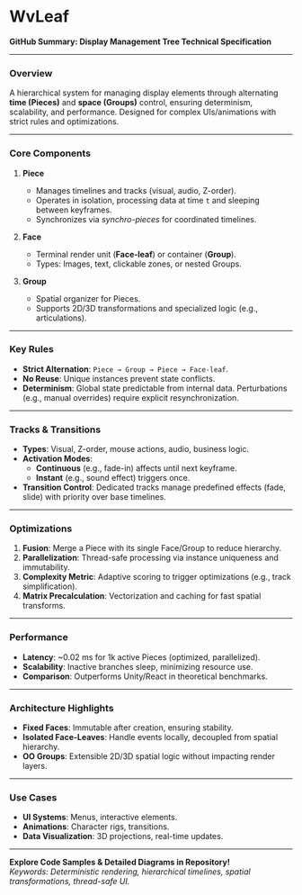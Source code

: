 # WvLeaf

**GitHub Summary: Display Management Tree Technical Specification**

---

### **Overview**  
A hierarchical system for managing display elements through alternating **time (Pieces)** and **space (Groups)** control, ensuring determinism, scalability, and performance. Designed for complex UIs/animations with strict rules and optimizations.

---

### **Core Components**  
1. **Piece**  
   - Manages timelines and tracks (visual, audio, Z-order).  
   - Operates in isolation, processing data at time `t` and sleeping between keyframes.  
   - Synchronizes via *synchro-pieces* for coordinated timelines.  

2. **Face**  
   - Terminal render unit (**Face-leaf**) or container (**Group**).  
   - Types: Images, text, clickable zones, or nested Groups.  

3. **Group**  
   - Spatial organizer for Pieces.  
   - Supports 2D/3D transformations and specialized logic (e.g., articulations).  

---

### **Key Rules**  
- **Strict Alternation**: `Piece → Group → Piece → Face-leaf`.  
- **No Reuse**: Unique instances prevent state conflicts.  
- **Determinism**: Global state predictable from internal data. Perturbations (e.g., manual overrides) require explicit resynchronization.  

---

### **Tracks & Transitions**  
- **Types**: Visual, Z-order, mouse actions, audio, business logic.  
- **Activation Modes**:  
  - **Continuous** (e.g., fade-in) affects until next keyframe.  
  - **Instant** (e.g., sound effect) triggers once.  
- **Transition Control**: Dedicated tracks manage predefined effects (fade, slide) with priority over base timelines.  

---

### **Optimizations**  
1. **Fusion**: Merge a Piece with its single Face/Group to reduce hierarchy.  
2. **Parallelization**: Thread-safe processing via instance uniqueness and immutability.  
3. **Complexity Metric**: Adaptive scoring to trigger optimizations (e.g., track simplification).  
4. **Matrix Precalculation**: Vectorization and caching for fast spatial transforms.  

---

### **Performance**  
- **Latency**: ~0.02 ms for 1k active Pieces (optimized, parallelized).  
- **Scalability**: Inactive branches sleep, minimizing resource use.  
- **Comparison**: Outperforms Unity/React in theoretical benchmarks.  

---

### **Architecture Highlights**  
- **Fixed Faces**: Immutable after creation, ensuring stability.  
- **Isolated Face-Leaves**: Handle events locally, decoupled from spatial hierarchy.  
- **OO Groups**: Extensible 2D/3D spatial logic without impacting render layers.  

---

### **Use Cases**  
- **UI Systems**: Menus, interactive elements.  
- **Animations**: Character rigs, transitions.  
- **Data Visualization**: 3D projections, real-time updates.  

---

**Explore Code Samples & Detailed Diagrams in Repository!**  
*Keywords: Deterministic rendering, hierarchical timelines, spatial transformations, thread-safe UI.*
